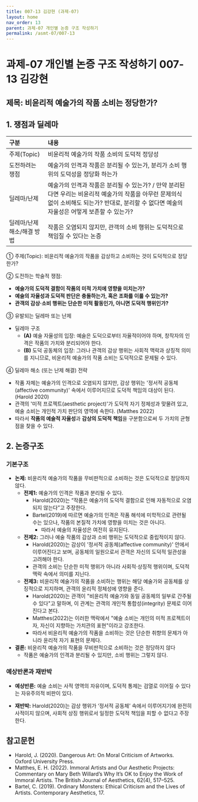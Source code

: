 ```yaml
---
title: 007-13 김강현 (과제-07)
layout: home
nav_order: 13
parent: 과제-07 개인별 논증 구조 작성하기
permalink: /asmt-07/007-13
---
```


# 과제-07 개인별 논증 구조 작성하기 007-13 김강현

## 제목: 비윤리적 예술가의 작품 소비는 정당한가?  

## 1. 쟁점과 딜레마

| 구분 | 내용 |
|:---|:---|
| 주제(Topic) | 비윤리적 예술가의 작품 소비의 도덕적 정당성 |
| 도전하려는 쟁점 | 예술가의 인격과 작품은 분리될 수 있는가, 분리가 소비 행위의 도덕성을 정당화 하는가 |
| 딜레마/난제 | 예술가의 인격과 작품은 분리될 수 있는가? / 만약 분리된다면 우리는 비윤리적 예술가의 작품을 아무런 문제의식 없이 소비해도 되는가? 반대로, 분리할 수 없다면 예술의 자율성은 어떻게 보존할 수 있는가? |
| 딜레마/난제 해소/해결 방법 | 작품은 오염되지 않지만, 관객의 소비 행위는 도덕적으로 책임질 수 있다는 논증 |

① 주제(Topic): 비윤리적 예술가의 작품을 감상하고 소비하는 것이 도덕적으로 정당한가? 

② 도전하는 학술적 쟁점:

- **예술가의 도덕적 결함이 작품의 미적 가치에 영향을 미치는가?**  
- **예술의 자율성과 도덕적 판단은 충돌하는가, 혹은 조화를 이룰 수 있는가?**  
- **관객의 감상·소비 행위는 단순한 미적 활동인가, 아니면 도덕적 행위인가?**

③ 유발되는 딜레마 또는 난제

- 딜레마 구조
  - **(A)** 예술 자율성의 입장: 예술은 도덕으로부터 자율적이어야 하며, 창작자의 인격은 작품의 가치와 분리되어야 한다.
  - **(B)** 도덕 공동체의 입장: 그러나 관객의 감상 행위는 사회적 맥락과 상징적 의미를 지니므로, 비윤리적 예술가의 작품 소비는 도덕적으로 문제될 수 있다.

④ 딜레마 해소 (또는 난제 해결) 전략

- 작품 자체는 예술가의 인격으로 오염되지 않지만, 감상 행위는 '정서적 공동체(affective community)' 속에서 이루어지므로 도덕적 책임의 대상이 된다. (Harold 2020)
- 관객의 '미적 프로젝트(aesthetic project)'가 도덕적 자기 정체성과 맞물려 있고, 예술 소비는 개인적 가치 판단의 영역에 속한다. (Matthes 2022)
- 따라서 **작품의 예술적 자율성**과 **감상의 도덕적 책임**을 구분함으로써 두 가치의 균형점을 찾을 수 있다.

## 2. 논증구조

### 기본구조

- **논제:** 비윤리적 예술가의 작품을 무비판적으로 소비하는 것은 도덕적으로 정당하지 않다.
  - **전제1:** 예술가의 인격은 작품과 분리될 수 있다.
    - Harold(2020)는 “작품은 예술가의 도덕적 결함으로 인해 자동적으로 오염되지 않는다”고 주장한다.
    - Bartel(2019)에 따르면 예술가의 인격은 작품 해석에 미학적으로 관련될 수는 있으나, 작품의 본질적 가치에 영향을 미치는 것은 아니다.
      - 따라서 예술의 자율성은 여전히 유지된다.
  - **전제2:** 그러나 예술 작품의 감상과 소비 행위는 도덕적으로 중립적이지 않다.
    - Harold(2020)는 감상이 '정서적 공동체(affective community)' 안에서 이루어진다고 보며, 공동체의 일원으로서 관객은 자신의 도덕적 일관성을 고려해야 한다.
    - 관객의 소비는 단순한 미적 행위가 아니라 사회적·상징적 행위이며, 도덕적 맥락 속에서 의미를 지닌다.
  - **전제3:** 비윤리적 예술가의 작품을 소비하는 행위는 해당 예술가와 공동체를 상징적으로 지지하며, 관객의 윤리적 정체성에 영향을 준다.
    - Harold(2020)는 관객이 "비윤리적 예술가와 동일 공동체의 일부로 간주될 수 있다"고 말하며, 이 관계는 관객의 개인적 통합성(integrity) 문제로 이어진다고 본다.
    - Matthes(2022)는 이러한 맥락에서 "예술 소비는 개인의 미적 프로젝트이자, 자신이 지향하는 가치관의 표현"이라고 강조한다.
     - 따라서 비윤리적 예술가의 작품을 소비하는 것은 단순한 취향의 문제가 아니라 윤리적 자기 표현의 문제다.
- **결론:** 비윤리적 예술가의 작품을 무비판적으로 소비하는 것은 정당하지 않다 
    - 작품은 예술가의 인격과 분리될 수 있지만, 소비 행위는 그렇지 않다. 

### 예상반론과 재반박

- **예상반론:** 예술 소비는 사적 영역의 자유이며, 도덕적 통제는 검열로 이어질 수 있다는 자유주의적 비판이 있다.

- **재반박:** Harold(2020)는 감상 행위가 ‘정서적 공동체’ 속에서 이루어지기에 완전히 사적이지 않으며, 사회적 상징 행위로서 일정한 도덕적 책임을 피할 수 없다고 주장한다.

## 참고문헌

- Harold, J. (2020). Dangerous Art: On Moral Criticism of Artworks. Oxford University Press.
- Matthes, E. H. (2022). Immoral Artists and Our Aesthetic Projects: Commentary on Mary Beth Willard’s Why It’s OK to Enjoy the Work of Immoral Artists. The British Journal of Aesthetics, 62(4), 517–525.
- Bartel, C. (2019). Ordinary Monsters: Ethical Criticism and the Lives of Artists. Contemporary Aesthetics, 17.